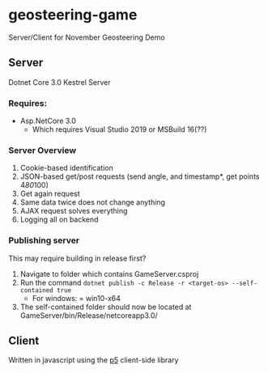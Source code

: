 # geosteering-game

Server/Client for November Geosteering Demo

## Server
Dotnet Core 3.0 Kestrel Server

### Requires:
* Asp.NetCore 3.0
  * Which requires Visual Studio 2019 or MSBuild 16(??)

### Server Overview
1.	Cookie-based identification
2.	JSON-based get/post requests (send angle, and timestamp*, get points 4*80*100)
3.	Get again request
4.	Same data twice does not change anything
5.	AJAX request solves everything
6.	Logging all on backend 

### Publishing server
This may require building in release first?
1. Navigate to folder which contains GameServer.csproj
2. Run the command `dotnet publish -c Release -r <target-os> --self-contained true`
   * For windows: <target-os> = win10-x64
3. The self-contained folder should now be located at GameServer/bin/Release/netcoreapp3.0/<target-os>

## Client
Written in javascript using the [p5](https://p5js.org/) client-side library




